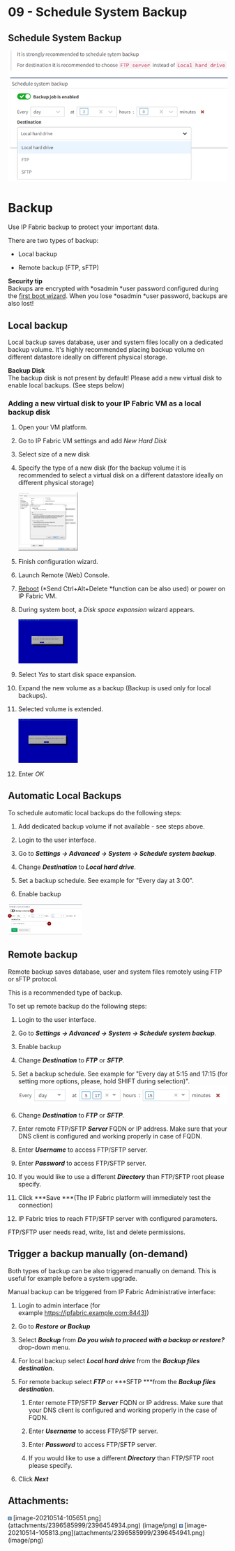 # 09 - Schedule System Backup

## Schedule System Backup

<img src="attachments/2396585999/2396454941.png" class="image-center" loading="lazy" data-image-src="attachments/2396585999/2396454941.png" data-height="385" data-width="646" data-unresolved-comment-count="0" data-linked-resource-id="2396454941" data-linked-resource-version="1" data-linked-resource-type="attachment" data-linked-resource-default-alias="image-20210514-105813.png" data-base-url="https://ipfabric.atlassian.net/wiki" data-linked-resource-content-type="image/png" data-linked-resource-container-id="2396585999" data-linked-resource-container-version="1" data-media-id="3793c36d-e611-49b4-834f-83192f85038b" data-media-type="file" />

# Backup

Use IP Fabric backup to protect your important data.

There are two types of backup:

-   Local backup

-   Remote backup (FTP, sFTP)

<div>

<div>

**Security tip**  
Backups are encrypted with *osadmin *user password configured during
the [first boot
wizard](https://ipfabric.atlassian.net/wiki/spaces/ND/pages/78872592).
When you lose *osadmin *user password, backups are also lost!

</div>

</div>

## Local backup

Local backup saves database, user and system files locally on a
dedicated backup volume. It's highly recommended placing backup volume
on different datastore ideally on different physical storage.

<div>

<div>

**Backup Disk**  
The backup disk is not present by default! Please add a new virtual disk
to enable local backups. (See steps below)

</div>

</div>

### Adding a new virtual disk to your IP Fabric VM as a local backup disk

1.  Open your VM platform.

2.  Go to IP Fabric VM settings and add *New* *Hard Disk*

3.  Select size of a new disk

4.  Specify the type of a new disk (for the backup volume it is
    recommended to select a virtual disk on a different datastore
    ideally on different physical storage)  

    <img src="attachments/82116646/1843363848.png?width=136" class="image-left" loading="lazy" data-image-src="attachments/82116646/1843363848.png" data-height="732" data-width="748" data-unresolved-comment-count="0" data-linked-resource-id="1843363848" data-linked-resource-version="1" data-linked-resource-type="attachment" data-linked-resource-default-alias="image (1).png" data-base-url="https://ipfabric.atlassian.net/wiki" data-linked-resource-content-type="image/png" data-linked-resource-container-id="82116646" data-linked-resource-container-version="22" data-media-id="6d1f2479-499c-4104-8abc-3c3d90be12eb" data-media-type="file" width="136" />

5.  Finish configuration wizard.

6.  Launch Remote (Web) Console.

7.  [Reboot](https://ipfabric.atlassian.net/wiki/spaces/ND/pages/79036518/Service+Interfaces) (*Send
    Ctrl+Alt+Delete *function can be also used) or power on IP Fabric
    VM.

8.  During system boot, a *Disk space expansion* wizard appears.  

    <img src="attachments/82116646/1842708519.png?width=136" class="image-left" loading="lazy" data-image-src="attachments/82116646/1842708519.png" data-height="942" data-width="1274" data-unresolved-comment-count="0" data-linked-resource-id="1842708519" data-linked-resource-version="1" data-linked-resource-type="attachment" data-linked-resource-default-alias="image (2).png" data-base-url="https://ipfabric.atlassian.net/wiki" data-linked-resource-content-type="image/png" data-linked-resource-container-id="82116646" data-linked-resource-container-version="22" data-media-id="0d1e49a9-4c61-4dc5-8e9a-9f61b5f2b392" data-media-type="file" width="136" />

9.  Select *Yes* to start disk space expansion.

10. Expand the new volume as a backup (Backup is used only for local
    backups).

11. Selected volume is extended.  

    <img src="attachments/82116646/1842642960.png?width=136" class="image-left" loading="lazy" data-image-src="attachments/82116646/1842642960.png" data-height="940" data-width="1267" data-unresolved-comment-count="0" data-linked-resource-id="1842642960" data-linked-resource-version="1" data-linked-resource-type="attachment" data-linked-resource-default-alias="image (3).png" data-base-url="https://ipfabric.atlassian.net/wiki" data-linked-resource-content-type="image/png" data-linked-resource-container-id="82116646" data-linked-resource-container-version="22" data-media-id="3eb203cc-6af3-4d0d-a1cd-0e55b038c49f" data-media-type="file" width="136" />

12. Enter *OK*

## Automatic Local Backups

To schedule automatic local backups do the following steps:

1.  Add dedicated backup volume if not available - see steps above.

2.  Login to the user interface.

3.  Go to ***Settings → Advanced → System → Schedule system backup**.*

4.  Change ***Destination*** to ***Local hard drive***.

5.  Set a backup schedule. See example for "Every day at 3:00".

6.  Enable backup

<img src="attachments/82116646/639172612.png?width=170" class="image-left" loading="lazy" data-image-src="attachments/82116646/639172612.png" data-height="254" data-width="598" data-unresolved-comment-count="0" data-linked-resource-id="639172612" data-linked-resource-version="1" data-linked-resource-type="attachment" data-linked-resource-default-alias="2019-05-14 14_56_37-System settings - IP Fabric network infrastructure controller - IPFabric.png" data-base-url="https://ipfabric.atlassian.net/wiki" data-linked-resource-content-type="image/png" data-linked-resource-container-id="82116646" data-linked-resource-container-version="22" data-media-id="5a683fa5-58d5-4068-a2a1-ba5b4cf14f86" data-media-type="file" width="170" />

## Remote backup

Remote backup saves database, user and system files remotely using FTP
or sFTP protocol.

<div>

<div>

This is a recommended type of backup.

</div>

</div>

To set up remote backup do the following steps:

1.  Login to the user interface.

2.  Go to ***Settings → Advanced → System → Schedule system backup**.*

3.  Enable backup

4.  Change ***Destination*** to ***FTP*** or ***SFTP**.*

5.  Set a backup schedule. See example for "Every day at 5:15 and 17:15
    (for setting more options, please, hold SHIFT during selection)".  
    <img src="attachments/82116646/82051139.png" loading="lazy" data-image-src="attachments/82116646/82051139.png" data-unresolved-comment-count="0" data-linked-resource-id="82051139" data-linked-resource-version="1" data-linked-resource-type="attachment" data-linked-resource-default-alias="image2018-7-24_17-10-18.png" data-base-url="https://ipfabric.atlassian.net/wiki" data-linked-resource-content-type="image/png" data-linked-resource-container-id="82116646" data-linked-resource-container-version="22" data-media-id="e5f4d1a7-db4e-42f5-8c42-1a9b6da93102" data-media-type="file" />

6.  Change ***Destination*** to ***FTP*** or ***SFTP**.*

7.  Enter remote FTP/SFTP ***Server*** FQDN or IP address. Make sure
    that your DNS client is configured and working properly in case of
    FQDN.

8.  Enter ***Username*** to access FTP/SFTP server.

9.  Enter ***Password*** to access FTP/SFTP server.

10. If you would like to use a different ***Directory*** than FTP/SFTP
    root please specify.

11. Click ***Save ***(The IP Fabric platform will immediately test the
    connection)

12. IP Fabric tries to reach FTP/SFTP server with configured parameters.

<div>

<div>

FTP/SFTP user needs read, write, list and delete permissions.

</div>

</div>

## Trigger a backup manually (on-demand)

Both types of backup can be also triggered manually on demand. This is
useful for example before a system upgrade.

Manual backup can be triggered from IP Fabric Administrative interface:

1.  Login to admin interface (for
    example [https://ipfabric.example.com:8443)](https://nimpee.example.com:8443))

2.  Go to ***Restore or Backup***

3.  Select ***Backup*** from ***Do you wish to proceed with a backup or
    restore?*** drop-down menu.

4.  For local backup select ***Local hard drive*** from the ***Backup
    files destination***.

5.  For remote backup select ***FTP*** or ***SFTP ***from the ***Backup
    files destination***.

    1.  Enter remote FTP/SFTP ***Server*** FQDN or IP address. Make sure
        that your DNS client is configured and working properly in the
        case of FQDN.

    2.  Enter ***Username*** to access FTP/SFTP server.

    3.  Enter ***Password*** to access FTP/SFTP server.

    4.  If you would like to use a different ***Directory*** than
        FTP/SFTP root please specify.

6.  Click ***Next***

<div class="pageSectionHeader">

## Attachments:

</div>

<div class="greybox" align="left">

<img src="images/icons/bullet_blue.gif" width="8" height="8" />
[image-20210514-105651.png](attachments/2396585999/2396454934.png)
(image/png)  
<img src="images/icons/bullet_blue.gif" width="8" height="8" />
[image-20210514-105813.png](attachments/2396585999/2396454941.png)
(image/png)  

</div>
